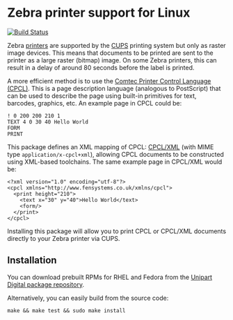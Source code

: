 Zebra printer support for Linux
===============================

[![Build Status](https://travis-ci.org/unipartdigital/zebraprint.svg?branch=master)](https://travis-ci.org/unipartdigital/zebraprint)

Zebra [printers](https://www.zebra.com/gb/en/products/printers.html)
are supported by the [CUPS](https://www.cups.org) printing system but
only as raster image devices.  This means that documents to be printed
are sent to the printer as a large raster (bitmap) image.  On some
Zebra printers, this can result in a delay of around 80 seconds before
the label is printed.

A more efficient method is to use the [Comtec Printer Control Language
(CPCL)](https://www.zebra.com/us/en/support-downloads/knowledge-articles/cpcl-manual-for-zebra-mobile-printers.html).
This is a page description language (analogous to PostScript) that can
be used to describe the page using built-in primitives for text,
barcodes, graphics, etc.  An example page in CPCL could be:

    ! 0 200 200 210 1
    TEXT 4 0 30 40 Hello World
    FORM
    PRINT

This package defines an XML mapping of CPCL: [CPCL/XML](xml/) (with
MIME type `application/x-cpcl+xml`), allowing CPCL documents to be
constructed using XML-based toolchains.  The same example page in
CPCL/XML would be:

    <?xml version="1.0" encoding="utf-8"?>
    <cpcl xmlns="http://www.fensystems.co.uk/xmlns/cpcl">
      <print height="210">
        <text x="30" y="40">Hello World</text>
        <form/>
      </print>
    </cpcl>

Installing this package will allow you to print CPCL or CPCL/XML
documents directly to your Zebra printer via CUPS.

Installation
------------

You can download prebuilt RPMs for RHEL and Fedora from the [Unipart
Digital package
repository](https://copr.fedorainfracloud.org/coprs/unipartdigital/pkgs/).

Alternatively, you can easily build from the source code:

    make && make test && sudo make install
